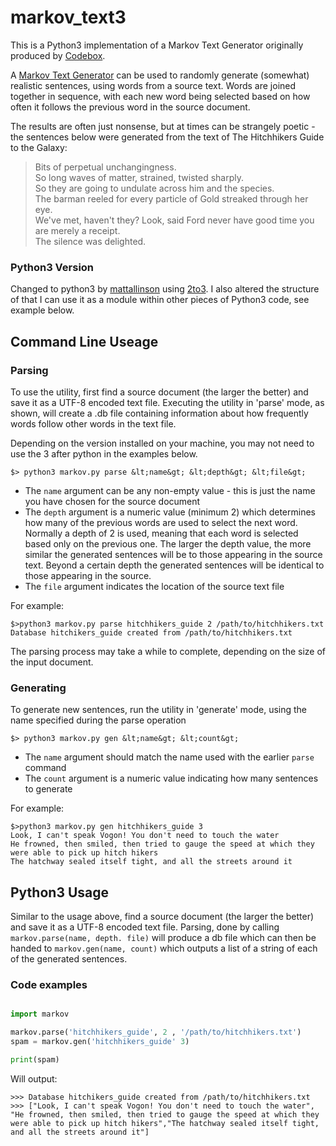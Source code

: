 # markov_text3
This is a Python3 implementation of a Markov Text Generator originally produced by [Codebox](https://github.com/codebox).

A [Markov Text Generator](http://en.wikipedia.org/wiki/Markov_chain) can be used to randomly generate (somewhat) realistic sentences, using words from a source text. Words are joined together in sequence, with each new word being selected based on how often it follows the previous word in the source document.

The results are often just nonsense, but at times can be strangely poetic - the sentences below were generated from the text of The Hitchhikers Guide to the Galaxy:

> Bits of perpetual unchangingness.  
> So long waves of matter, strained, twisted sharply.  
> So they are going to undulate across him and the species.  
> The barman reeled for every particle of Gold streaked through her eye.  
> We've met, haven't they? Look, said Ford never have good time you are merely a receipt.  
> The silence was delighted.

### Python3 Version

Changed to python3 by [mattallinson](https://github.com/mattallinson) using [2to3](https://docs.python.org/2/library/2to3.html). I also altered the structure of that I can use it as a module within other pieces of Python3 code, see example below. 

## Command Line Useage
### Parsing

To use the utility, first find a source document (the larger the better) and save it as a UTF-8 encoded text file. Executing the utility in 'parse' mode, as shown, will create a .db file containing information about how frequently words follow other words in the text file.

Depending on the version installed on your machine, you may not need to use the 3 after python in the examples below. 

```
$> python3 markov.py parse &lt;name&gt; &lt;depth&gt; &lt;file&gt;
```

*   The `name` argument can be any non-empty value - this is just the name you have chosen for the source document
*   The `depth` argument is a numeric value (minimum 2) which determines how many of the previous words are used to select the next word. Normally a depth of 2 is used, meaning that each word is selected based only on the previous one. The larger the depth value, the more similar the generated sentences will be to those appearing in the source text. Beyond a certain depth the generated sentences will be identical to those appearing in the source.
*   The `file` argument indicates the location of the source text file

For example:

```
$>python3 markov.py parse hitchhikers_guide 2 /path/to/hitchhikers.txt
Database hitchikers_guide created from /path/to/hitchhikers.txt
```

The parsing process may take a while to complete, depending on the size of the input document.</section>

### Generating

To generate new sentences, run the utility in 'generate' mode, using the name specified during the parse operation

```
$> python3 markov.py gen &lt;name&gt; &lt;count&gt;
```

*   The `name` argument should match the name used with the earlier `parse` command
*   The `count` argument is a numeric value indicating how many sentences to generate

For example:

```
$>python3 markov.py gen hitchhikers_guide 3
Look, I can't speak Vogon! You don't need to touch the water
He frowned, then smiled, then tried to gauge the speed at which they were able to pick up hitch hikers
The hatchway sealed itself tight, and all the streets around it
```

## Python3 Usage


Similar to the usage above, find a source document (the larger the better) and save it as a UTF-8 encoded text file. Parsing, done by calling `markov.parse(name, depth. file)` will produce a db file which can then be handed to `markov.gen(name, count)` which outputs a list of a string of each of the generated sentences.

### Code examples

```python

import markov

markov.parse('hitchhikers_guide', 2 , '/path/to/hitchhikers.txt')
spam = markov.gen('hitchhikers_guide' 3) 

print(spam)

```
Will output:

```
>>> Database hitchikers_guide created from /path/to/hitchhikers.txt
>>> ["Look, I can't speak Vogon! You don't need to touch the water", "He frowned, then smiled, then tried to gauge the speed at which they were able to pick up hitch hikers","The hatchway sealed itself tight, and all the streets around it"]
``` 